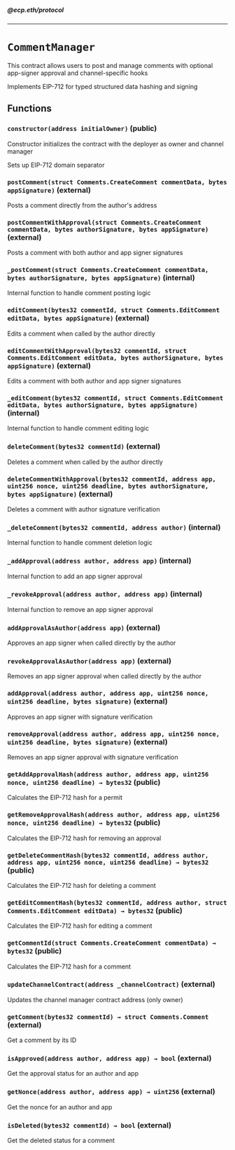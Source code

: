 ##### @ecp.eth/protocol

----

# `CommentManager`

This contract allows users to post and manage comments with optional app-signer approval and channel-specific hooks


Implements EIP-712 for typed structured data hashing and signing







## Functions

### `constructor(address initialOwner)` (public)

Constructor initializes the contract with the deployer as owner and channel manager


Sets up EIP-712 domain separator


### `postComment(struct Comments.CreateComment commentData, bytes appSignature)` (external)

Posts a comment directly from the author's address




### `postCommentWithApproval(struct Comments.CreateComment commentData, bytes authorSignature, bytes appSignature)` (external)

Posts a comment with both author and app signer signatures




### `_postComment(struct Comments.CreateComment commentData, bytes authorSignature, bytes appSignature)` (internal)

Internal function to handle comment posting logic




### `editComment(bytes32 commentId, struct Comments.EditComment editData, bytes appSignature)` (external)

Edits a comment when called by the author directly




### `editCommentWithApproval(bytes32 commentId, struct Comments.EditComment editData, bytes authorSignature, bytes appSignature)` (external)

Edits a comment with both author and app signer signatures




### `_editComment(bytes32 commentId, struct Comments.EditComment editData, bytes authorSignature, bytes appSignature)` (internal)

Internal function to handle comment editing logic




### `deleteComment(bytes32 commentId)` (external)

Deletes a comment when called by the author directly




### `deleteCommentWithApproval(bytes32 commentId, address app, uint256 nonce, uint256 deadline, bytes authorSignature, bytes appSignature)` (external)

Deletes a comment with author signature verification




### `_deleteComment(bytes32 commentId, address author)` (internal)

Internal function to handle comment deletion logic




### `_addApproval(address author, address app)` (internal)

Internal function to add an app signer approval




### `_revokeApproval(address author, address app)` (internal)

Internal function to remove an app signer approval




### `addApprovalAsAuthor(address app)` (external)

Approves an app signer when called directly by the author




### `revokeApprovalAsAuthor(address app)` (external)

Removes an app signer approval when called directly by the author




### `addApproval(address author, address app, uint256 nonce, uint256 deadline, bytes signature)` (external)

Approves an app signer with signature verification




### `removeApproval(address author, address app, uint256 nonce, uint256 deadline, bytes signature)` (external)

Removes an app signer approval with signature verification




### `getAddApprovalHash(address author, address app, uint256 nonce, uint256 deadline) → bytes32` (public)

Calculates the EIP-712 hash for a permit




### `getRemoveApprovalHash(address author, address app, uint256 nonce, uint256 deadline) → bytes32` (public)

Calculates the EIP-712 hash for removing an approval




### `getDeleteCommentHash(bytes32 commentId, address author, address app, uint256 nonce, uint256 deadline) → bytes32` (public)

Calculates the EIP-712 hash for deleting a comment




### `getEditCommentHash(bytes32 commentId, address author, struct Comments.EditComment editData) → bytes32` (public)

Calculates the EIP-712 hash for editing a comment




### `getCommentId(struct Comments.CreateComment commentData) → bytes32` (public)

Calculates the EIP-712 hash for a comment




### `updateChannelContract(address _channelContract)` (external)

Updates the channel manager contract address (only owner)




### `getComment(bytes32 commentId) → struct Comments.Comment` (external)

Get a comment by its ID




### `isApproved(address author, address app) → bool` (external)

Get the approval status for an author and app




### `getNonce(address author, address app) → uint256` (external)

Get the nonce for an author and app




### `isDeleted(bytes32 commentId) → bool` (external)

Get the deleted status for a comment






